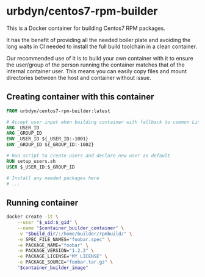 # urbdyn/centos7-rpm-builder

This is a Docker container for building Centos7 RPM packages.

It has the benefit of providing all the needed boiler plate and avoiding the long waits in CI needed to install the full build toolchain in a clean container.

Our recommended use of it is to build your own container with it to ensure the user/group of the person running the container matches that of the internal container user.
This means you can easily copy files and mount directories between the host and container without issue.

## Creating container with this container

```Dockerfile
FROM urbdyn/centos7-rpm-builder:latest

# Accept user input when building container with fallback to common Linux user pattern
ARG _USER_ID
ARG _GROUP_ID
ENV _USER_ID ${_USER_ID:-1001}
ENV _GROUP_ID ${_GROUP_ID:-1002}

# Run script to create users and declare new user as default
RUN setup_users.sh
USER $_USER_ID:$_GROUP_ID

# Install any needed packages here
# ...
```

## Running container

```bash
docker create -it \
    --user "$_uid:$_gid" \
    --name "$container_builder_container" \
    -v "$build_dir/:/home/builder/rpmbuild/" \
    -e SPEC_FILE_NAMES="foobar.spec" \
    -e PACKAGE_NAME="foobar" \
    -e PACKAGE_VERSION="1.2.3" \
    -e PACKAGE_LICENSE="MY LICENSE" \
    -e PACKAGE_SOURCE="foobar.tar.gz" \
    "$container_builder_image"
```
